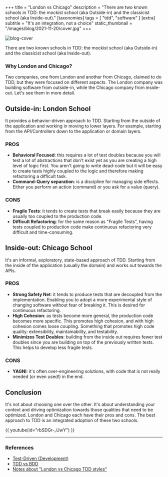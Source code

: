 +++
title = "London vs Chicago"
description = "There are two known schools in TDD: the mockist school (aka Outside-in) and the classicist school (aka Inside-out)."
[taxonomies]
tags = [ "tdd", "software" ]
[extra]
subtitle = "It's an integration, not a choice"
static_thumbnail = "/images/blog/2021-11-20/cover.jpg"
+++

![blog-cover](/images/blog/2021-11-20/cover.jpg)

There are two known schools in TDD: the mockist school (aka Outside-in) and the classicist school (aka Inside-out).

<!-- more -->

### Why London and Chicago?

Two companies, one from London and another from Chicago, claimed to do TDD, but they were focused on different aspects.
The London company was building software from outside-in, while the Chicago company from inside-out. Let's see them in more detail.

## Outside-in: London School

It provides a behavior-driven approach to TDD. Starting from the outside of the application and working in moving to
lower layers. For example, starting from the API/Controllers down to the application or domain layers.

### PROS

- **Behavioral Focused**: this requires a lot of test doubles because you will test a lot of abstractions that don't exist
  yet as you are creating a high level of logic first. You aren't going to write dead-code but it will be easy to create
  tests highly coupled to the logic and therefore making refactoring a difficult task.
- **Command-Query separation**: is a discipline for managing side effects. Either you perform an action (command) or you ask
  for a value (query).

### CONS

- **Fragile Tests**: it tends to create tests that break easily because they are usually too coupled to the production code.
- **Difficult Refactoring**: for the same reason as "Fragile Tests", having tests coupled to production code make continuous
  refactoring very difficult and time-consuming.

## Inside-out: Chicago School

It's an informal, exploratory, state-based approach of TDD. Starting from the inside of the application (usually the
domain) and works out towards the APIs.

### PROS

- **Strong Safety Net**: it tends to produce tests that are decoupled from the implementation. Enabling you to adopt a more
  experimental style of changing software without fear of breaking it. This is desired for continuous refactoring.
- **High Cohesion**: as tests become more general, the production code becomes more specific. This promotes high cohesion,
  and with high cohesion comes loose coupling. Something that promotes high code quality: extensibility,
  maintainability, and testability.
- **Minimizes Test Doubles**: building from the inside out requires fewer test doubles since you are building on top of the
  previously written tests. This helps to develop less fragile tests.

### CONS

- **YAGNI**: it's often over-engineering solutions, with code that is not really needed (or even used!) in the end.

## Conclusion

It's not about choosing one over the other. It's about understanding your context and driving optimization towards those
qualities that need to be optimized. London and Chicago each have their pros and cons. The best approach to TDD is an
integrated adoption of these two schools.

{{ youtube(id="rbSDGr-_UwY") }}

---

### References

- [Test-Driven (Development)](/blog/test-driven-development/)
- [TDD vs BDD](/blog/tdd-vs-bdd/)
- [Notes about "London vs Chicago TDD styles"](https://gist.github.com/xpepper/2e3519d2cb8568a0b13739d9ae497f21)
